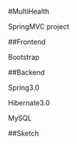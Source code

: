 #MultiHealth

SpringMVC project

##Frontend

Bootstrap

##Backend

Spring3.0

Hibernate3.0

MySQL

##Sketch

